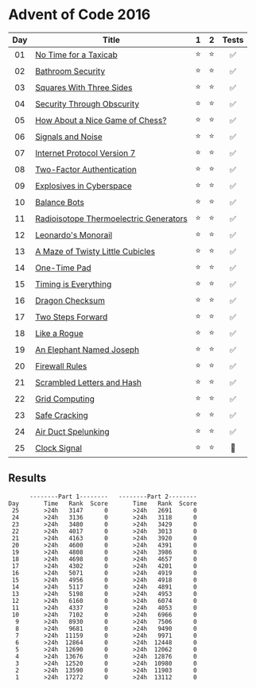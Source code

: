 # Advent of Code 2016

| Day | Title                                                                          |   1    |   2    |       Tests        |
| :-: | ------------------------------------------------------------------------------ | :----: | :----: | :----------------: |
| 01  | [No Time for a Taxicab](https://adventofcode.com/2016/day/1)                   | :star: | :star: | :white_check_mark: |
| 02  | [Bathroom Security](https://adventofcode.com/2016/day/2)                       | :star: | :star: | :white_check_mark: |
| 03  | [Squares With Three Sides](https://adventofcode.com/2016/day/3)                | :star: | :star: | :white_check_mark: |
| 04  | [Security Through Obscurity](https://adventofcode.com/2016/day/4)              | :star: | :star: | :white_check_mark: |
| 05  | [How About a Nice Game of Chess?](https://adventofcode.com/2016/day/5)         | :star: | :star: | :white_check_mark: |
| 06  | [Signals and Noise](https://adventofcode.com/2016/day/6)                       | :star: | :star: | :white_check_mark: |
| 07  | [Internet Protocol Version 7](https://adventofcode.com/2016/day/7)             | :star: | :star: | :white_check_mark: |
| 08  | [Two-Factor Authentication](https://adventofcode.com/2016/day/8)               | :star: | :star: | :white_check_mark: |
| 09  | [Explosives in Cyberspace](https://adventofcode.com/2016/day/9)                | :star: | :star: | :white_check_mark: |
| 10  | [Balance Bots](https://adventofcode.com/2016/day/10)                           | :star: | :star: | :white_check_mark: |
| 11  | [Radioisotope Thermoelectric Generators](https://adventofcode.com/2016/day/11) | :star: | :star: | :white_check_mark: |
| 12  | [Leonardo's Monorail](https://adventofcode.com/2016/day/12)                    | :star: | :star: | :white_check_mark: |
| 13  | [A Maze of Twisty Little Cubicles](https://adventofcode.com/2016/day/13)       | :star: | :star: | :white_check_mark: |
| 14  | [One-Time Pad](https://adventofcode.com/2016/day/14)                           | :star: | :star: | :white_check_mark: |
| 15  | [Timing is Everything](https://adventofcode.com/2016/day/15)                   | :star: | :star: | :white_check_mark: |
| 16  | [Dragon Checksum](https://adventofcode.com/2016/day/16)                        | :star: | :star: | :white_check_mark: |
| 17  | [Two Steps Forward](https://adventofcode.com/2016/day/17)                      | :star: | :star: | :white_check_mark: |
| 18  | [Like a Rogue](https://adventofcode.com/2016/day/18)                           | :star: | :star: | :white_check_mark: |
| 19  | [An Elephant Named Joseph](https://adventofcode.com/2016/day/19)               | :star: | :star: | :white_check_mark: |
| 20  | [Firewall Rules](https://adventofcode.com/2016/day/20)                         | :star: | :star: | :white_check_mark: |
| 21  | [Scrambled Letters and Hash](https://adventofcode.com/2016/day/21)             | :star: | :star: | :white_check_mark: |
| 22  | [Grid Computing](https://adventofcode.com/2016/day/22)                         | :star: | :star: | :white_check_mark: |
| 23  | [Safe Cracking](https://adventofcode.com/2016/day/23)                          | :star: | :star: | :white_check_mark: |
| 24  | [Air Duct Spelunking](https://adventofcode.com/2016/day/24)                    | :star: | :star: | :white_check_mark: |
| 25  | [Clock Signal](https://adventofcode.com/2016/day/25)                           | :star: | :star: |      :shrug:       |

## Results

```text
      --------Part 1--------   --------Part 2--------
Day       Time   Rank  Score       Time   Rank  Score
 25       >24h   3147      0       >24h   2691      0
 24       >24h   3136      0       >24h   3118      0
 23       >24h   3480      0       >24h   3429      0
 22       >24h   4017      0       >24h   3013      0
 21       >24h   4163      0       >24h   3920      0
 20       >24h   4600      0       >24h   4391      0
 19       >24h   4808      0       >24h   3986      0
 18       >24h   4698      0       >24h   4657      0
 17       >24h   4302      0       >24h   4201      0
 16       >24h   5071      0       >24h   4919      0
 15       >24h   4956      0       >24h   4918      0
 14       >24h   5117      0       >24h   4891      0
 13       >24h   5198      0       >24h   4953      0
 12       >24h   6160      0       >24h   6074      0
 11       >24h   4337      0       >24h   4053      0
 10       >24h   7102      0       >24h   6966      0
  9       >24h   8930      0       >24h   7506      0
  8       >24h   9681      0       >24h   9490      0
  7       >24h  11159      0       >24h   9971      0
  6       >24h  12864      0       >24h  12448      0
  5       >24h  12690      0       >24h  12062      0
  4       >24h  13676      0       >24h  12876      0
  3       >24h  12520      0       >24h  10980      0
  2       >24h  13590      0       >24h  11903      0
  1       >24h  17272      0       >24h  13112      0
```
